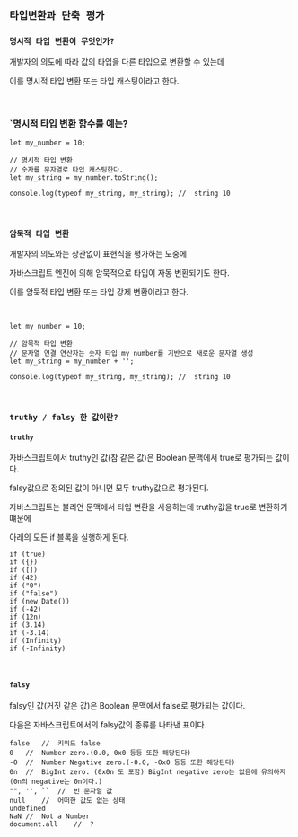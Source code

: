 ## `타입변환과 단축 평가`

### `명시적 타입 변환이 무엇인가?`

개발자의 의도에 따라 값의 타입을 다른 타입으로 변환할 수 있는데 

이를 명시적 타입 변환 또는 타입 캐스팅이라고 한다.

<br />

### `명시적 타입 변환 함수를 예는?

```
let my_number = 10;

// 명시적 타입 변환
// 숫자를 문자열로 타입 캐스팅한다.
let my_string = my_number.toString();

console.log(typeof my_string, my_string); //  string 10
```
  
<br />

### `암묵적 타입 변환`

개발자의 의도와는 상관없이 표현식을 평가하는 도중에

자바스크립트 엔진에 의해 암묵적으로 타입이 자동 변환되기도 한다.

이를 암묵적 타입 변환 또는 타입 강제 변환이라고 한다.

<br />

```
let my_number = 10;

// 암묵적 타입 변환
// 문자열 연결 연산자는 숫자 타입 my_number를 기반으로 새로운 문자열 생성
let my_string = my_number + '';

console.log(typeof my_string, my_string); //  string 10
```

<br />

### `truthy / falsy 한 값이란?`

#### `truthy`

자바스크립트에서 truthy인 값(참 같은 값)은 Boolean 문맥에서 true로 평가되는 값이다.

falsy값으로 정의된 값이 아니면 모두 truthy값으로 평가된다.

자바스크립트는 불리언 문맥에서 타입 변환을 사용하는데 truthy값을 true로 변환하기 떄문에

아래의 모든 if 블록을 실행하게 된다.

```
if (true)
if ({})
if ([])
if (42)
if ("0")
if ("false")
if (new Date())
if (-42)
if (12n)
if (3.14)
if (-3.14)
if (Infinity)
if (-Infinity)
```

<br />

#### `falsy`

falsy인 값(거짓 같은 값)은 Boolean 문맥에서 false로 평가되는 값이다.

다음은 자바스크립트에서의 falsy값의 종류를 나타낸 표이다.

```
false	//  키워드 false
0	//  Number zero.(0.0, 0x0 등등 또한 해당된다)
-0	//  Number Negative zero.(-0.0, -0x0 등등 또한 해당된다)
0n	//  BigInt zero. (0x0n 도 포함) BigInt negative zero는 없음에 유의하자(0n의 negative는 0n이다.)
"", '', ``	//  빈 문자열 값
null	//  어떠한 값도 없는 상태
undefined	
NaN	//  Not a Number
document.all	//  ?
```
